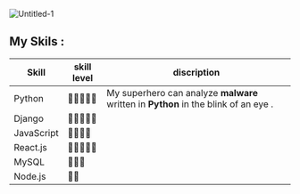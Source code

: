 
![Untitled-1](https://user-images.githubusercontent.com/93470832/211223663-9b539edd-9e83-4232-96a2-8ddf58d4f983.png)

## My Skils :

| Skill  | skill level | discription |
| ------------- | ------------- | ------------- |
| Python  | 👾👾👾👾👾  | My superhero can analyze <b>malware</b> written in <b>Python</b> in the blink of an eye . |
| Django  | 👾👾👾👾👾  |
| JavaScript  | 👾👾👾👾  |
| React.js  | 👾👾👾👾👾  |
| MySQL  | 👾👾👾  |
| Node.js  | 👾👾  |
